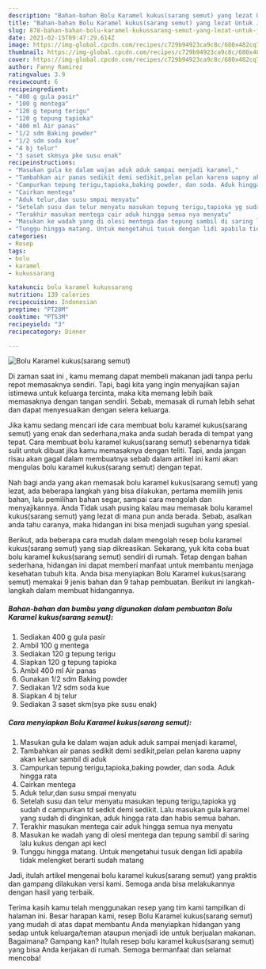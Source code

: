 ```yaml
---
description: "Bahan-bahan Bolu Karamel kukus(sarang semut) yang lezat Untuk Jualan"
title: "Bahan-bahan Bolu Karamel kukus(sarang semut) yang lezat Untuk Jualan"
slug: 878-bahan-bahan-bolu-karamel-kukussarang-semut-yang-lezat-untuk-jualan
date: 2021-02-15T09:47:29.614Z
image: https://img-global.cpcdn.com/recipes/c729b94923ca9c8c/680x482cq70/bolu-karamel-kukussarang-semut-foto-resep-utama.jpg
thumbnail: https://img-global.cpcdn.com/recipes/c729b94923ca9c8c/680x482cq70/bolu-karamel-kukussarang-semut-foto-resep-utama.jpg
cover: https://img-global.cpcdn.com/recipes/c729b94923ca9c8c/680x482cq70/bolu-karamel-kukussarang-semut-foto-resep-utama.jpg
author: Fanny Ramirez
ratingvalue: 3.9
reviewcount: 6
recipeingredient:
- "400 g gula pasir"
- "100 g mentega"
- "120 g tepung terigu"
- "120 g tepung tapioka"
- "400 ml Air panas"
- "1/2 sdm Baking powder"
- "1/2 sdm soda kue"
- "4 bj telur"
- "3 saset skmsya pke susu enak"
recipeinstructions:
- "Masukan gula ke dalam wajan aduk aduk sampai menjadi karamel,"
- "Tambahkan air panas sedikit demi sedikit,pelan pelan karena uapny akan keluar sambil di aduk"
- "Campurkan tepung terigu,tapioka,baking powder, dan soda. Aduk hingga rata"
- "Cairkan mentega"
- "Aduk telur,dan susu smpai menyatu"
- "Setelah susu dan telur menyatu masukan tepung terigu,tapioka yg sudah d campurkan td sedkit demi sedikit. Lalu masukan gula karamel yang sudah di dinginkan, aduk hingga rata dan habis semua bahan."
- "Terakhir masukan mentega cair aduk hingga semua nya menyatu"
- "Masukan ke wadah yang di olesi mentega dan tepung sambil di saring lalu kukus dengan api kecl"
- "Tunggu hingga matang. Untuk mengetahui tusuk dengan lidi apabila tidak melengket berarti sudah matang"
categories:
- Resep
tags:
- bolu
- karamel
- kukussarang

katakunci: bolu karamel kukussarang 
nutrition: 139 calories
recipecuisine: Indonesian
preptime: "PT28M"
cooktime: "PT53M"
recipeyield: "3"
recipecategory: Dinner

---
```



![Bolu Karamel kukus(sarang semut)](https://img-global.cpcdn.com/recipes/c729b94923ca9c8c/680x482cq70/bolu-karamel-kukussarang-semut-foto-resep-utama.jpg)

Di zaman  saat ini , kamu memang dapat membeli makanan jadi tanpa perlu repot memasaknya sendiri. Tapi, bagi kita yang ingin menyajikan sajian istimewa untuk keluarga tercinta, maka kita memang lebih baik memasaknya dengan tangan sendiri. Sebab, memasak di rumah lebih sehat dan dapat menyesuaikan dengan selera keluarga.

Jika kamu sedang mencari ide cara membuat bolu karamel kukus(sarang semut) yang enak dan sederhana,maka anda sudah berada di tempat yang tepat. Cara membuat bolu karamel kukus(sarang semut)  sebenarnya tidak sulit untuk dibuat jika kamu memasaknya dengan teliti. Tapi, anda jangan risau akan gagal dalam membuatnya 
sebab dalam artikel ini kami akan mengulas bolu karamel kukus(sarang semut) dengan tepat.  



Nah bagi anda yang akan memasak bolu karamel kukus(sarang semut) yang lezat, ada beberapa langkah yang bisa dilakukan, pertama memilih jenis bahan, lalu pemilihan bahan segar, sampai cara mengolah dan menyajikannya. Anda Tidak usah pusing kalau mau memasak bolu karamel kukus(sarang semut) yang lezat di mana pun anda berada. Sebab, asalkan anda  tahu caranya, maka hidangan ini bisa menjadi suguhan yang spesial.

Berikut, ada beberapa cara mudah dalam mengolah resep bolu karamel kukus(sarang semut) yang siap dikreasikan. Sekarang, yuk kita coba buat bolu karamel kukus(sarang semut) sendiri di rumah. Tetap dengan bahan sederhana, hidangan ini dapat memberi manfaat untuk membantu menjaga kesehatan tubuh kita. Anda bisa menyiapkan Bolu Karamel kukus(sarang semut) memakai 9 jenis bahan dan 9 tahap pembuatan. Berikut ini langkah-langkah dalam membuat hidangannya.

<!--inarticleads1-->

##### Bahan-bahan dan bumbu yang digunakan dalam pembuatan Bolu Karamel kukus(sarang semut):

1. Sediakan 400 g gula pasir
1. Ambil 100 g mentega
1. Sediakan 120 g tepung terigu
1. Siapkan 120 g tepung tapioka
1. Ambil 400 ml Air panas
1. Gunakan 1/2 sdm Baking powder
1. Sediakan 1/2 sdm soda kue
1. Siapkan 4 bj telur
1. Sediakan 3 saset skm(sya pke susu enak)




<!--inarticleads2-->

##### Cara menyiapkan Bolu Karamel kukus(sarang semut):

1. Masukan gula ke dalam wajan aduk aduk sampai menjadi karamel,
1. Tambahkan air panas sedikit demi sedikit,pelan pelan karena uapny akan keluar sambil di aduk
1. Campurkan tepung terigu,tapioka,baking powder, dan soda. Aduk hingga rata
1. Cairkan mentega
1. Aduk telur,dan susu smpai menyatu
1. Setelah susu dan telur menyatu masukan tepung terigu,tapioka yg sudah d campurkan td sedkit demi sedikit. Lalu masukan gula karamel yang sudah di dinginkan, aduk hingga rata dan habis semua bahan.
1. Terakhir masukan mentega cair aduk hingga semua nya menyatu
1. Masukan ke wadah yang di olesi mentega dan tepung sambil di saring lalu kukus dengan api kecl
1. Tunggu hingga matang. Untuk mengetahui tusuk dengan lidi apabila tidak melengket berarti sudah matang




Jadi, itulah artikel mengenai  bolu karamel kukus(sarang semut)  yang praktis dan gampang dilakukan versi kami. Semoga anda bisa melakukannya dengan hasil yang terbaik. 

Terima kasih kamu telah menggunakan resep yang tim kami tampilkan di halaman ini. Besar harapan kami, resep  Bolu Karamel kukus(sarang semut) yang mudah di atas dapat membantu Anda menyiapkan hidangan yang sedap untuk keluarga/teman ataupun menjadi ide untuk berjualan makanan. Bagaimana? Gampang kan? Itulah resep bolu karamel kukus(sarang semut) yang bisa Anda kerjakan di rumah. Semoga bermanfaat dan selamat mencoba!

